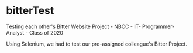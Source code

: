 # bitterTest
Testing each other's Bitter Website Project - NBCC - IT- Programmer-Analyst - Class of 2020

Using Selenium, we had to test our pre-assigned colleague's Bitter Project.
